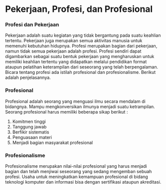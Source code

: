 # Pekerjaan, Profesi, dan Profesional


### Profesi dan Pekerjaan
  Pekerjaan adalah suatu kegiatan yang tidak bergantung pada suatu keahlian tertentu. Pekerjaan juga merupakan semua aktivitas manusia untuk memenuhi kebutuhan hidupnya.
  Profesi merupakan bagian dari pekerjaan, namun tidak semua pekerjaan adalah profesi. Profesi sendiri dapat digambarkan sebagai suatu bentuk pekerjaan yang mengharuskan untuk memiliki keahlian tertentu yang didapatkan melalui pendidikan format ataupun pelatihan keterampilan dari seseorang yang telah berpengalaman. Bicara tentang profesi ada istilah profesional dan profesionalisme. Berikut adalah penjelasannya.
  
### Profesional
  Profesional adalah seorang yang menguasi ilmu secara mendalam di bidangnya. Mampu mengkonversikan ilmunya menjadi suatu ketrampilan. Seorang profesional harus memiliki beberapa sikap berikut :
  <ol>
 <li>Komitmen tinggi</li>
 <li>Tanggung jawab</li>
 <li>Berfikir sistematis</li>
 <li>Penguasaan materi</li>
 <li>Menjadi bagian masyarakat profesional</li>
</ol>

### Profesionalisme
  Profesionalisme merupakan nilai-nilai profesional yang harus menjadi bagian dan telah menjiwai seseorang yang sedang mengemban sebuah profesi. Usaha untuk meningkatkan kemampuan profesional di bidang teknologi komputer dan informasi bisa dengan sertifikasi ataupun akreditasi.
